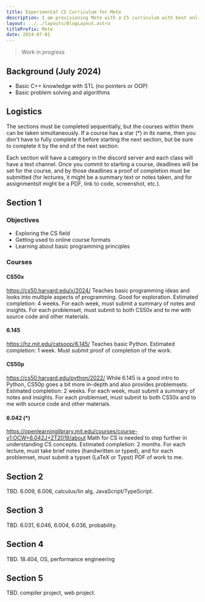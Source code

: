 ```yaml
---
title: Experimental CS Curriculum for Mete
description: I am provisioning Mete with a CS curriculum with best online resources I know.
layout: ../../layouts/BlogLayout.astro
titlePrefix: Mete
date: 2024-07-01
---
```


> Work in progress

## Background (July 2024)

- Basic C++ knowledge with STL (no pointers or OOP)
- Basic problem solving and algorithms

## Logistics

The sections must be completed sequentially, but the courses within them can be taken simultaneously. If a course has a star (\*) in its name, then you don't have to fully complete it before starting the next section, but be sure to complete it by the end of the next section.

Each section will have a category in the discord server and each class will have a text channel. Once you commit to starting a course, deadlines will be set for the course, and by those deadlines a proof of completion must be submitted (for lectures, it might be a summary text or notes taken, and for assignmentsit might be a PDF, link to code, screenshot, etc.).

## Section 1

### Objectives

- Exploring the CS field
- Getting used to online course formats
- Learning about basic programming principles

### Courses

#### CS50x

https://cs50.harvard.edu/x/2024/
Teaches basic programming ideas and looks into multiple aspects of programming. Good for exploration.
Estimated completion: 4 weeks.
For each week, must submit a summary of notes and insights. For each problemset, must submit to both CS50x and to me with source code and other materials.

#### 6.145

https://hz.mit.edu/catsoop/6.145/
Teaches basic Python.
Estimated completion: 1 week.
Must submit proof of completion of the work.

#### CS50p

https://cs50.harvard.edu/python/2022/
While 6.145 is a good intro to Python, CS50p goes a bit more in-depth and also provides problemsets.
Estimated completion: 2 weeks.
For each week, must submit a summary of notes and insights. For each problemset, must submit to both CS50x and to me with source code and other materials.

#### 6.042 (\*)

https://openlearninglibrary.mit.edu/courses/course-v1:OCW+6.042J+2T2019/about
Math for CS is needed to step further in understanding CS concepts.
Estimated completion: 2 months.
For each lecture, must take brief notes (handwritten or typed), and for each problemset, must submit a typset (LaTeX or Typst) PDF of work to me.

## Section 2

TBD. 6.009, 6.006, calculus/lin alg, JavaScript/TypeScript.

## Section 3

TBD. 6.031, 6.046, 6.004, 6.036, probability.

## Section 4

TBD. 18.404, OS, performance engineering

## Section 5

TBD. compiler project, web project.
